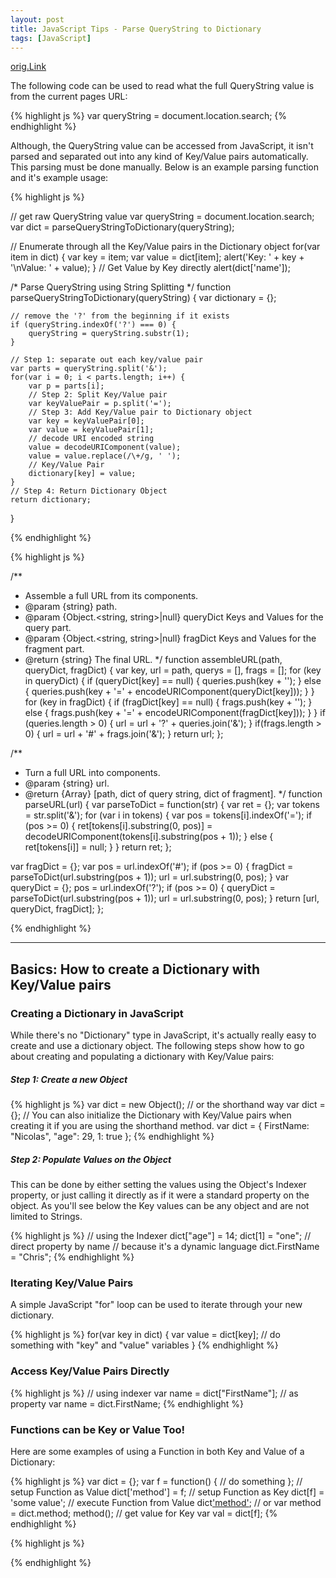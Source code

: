 ```yaml
---
layout: post
title: JavaScript Tips - Parse QueryString to Dictionary
tags: [JavaScript]
---
```


[orig.Link](http://pietschsoft.com/post/2015/09/25/JavaScript-Tips-Parse-QueryString-to-Dictionary)

The following code can be used to read what the full QueryString value is from the current pages URL:

{% highlight js %}
var queryString = document.location.search;
{% endhighlight %}

Although, the QueryString value can be accessed from JavaScript, it isn't parsed and separated out into any kind of Key/Value pairs automatically. This parsing must be done manually. Below is an example parsing function and it's example usage:

<!--more-->

{% highlight js %}

// get raw QueryString value
var queryString = document.location.search;
var dict = parseQueryStringToDictionary(queryString);

// Enumerate through all the Key/Value pairs in the Dictionary object
for(var item in dict) {
    var key = item;
    var value = dict[item];
    alert('Key: ' + key + '\nValue: ' + value);
}
// Get Value by Key directly
alert(dict['name']);


/* Parse QueryString using String Splitting */
function parseQueryStringToDictionary(queryString) {
    var dictionary = {};

    // remove the '?' from the beginning if it exists
    if (queryString.indexOf('?') === 0) {
        queryString = queryString.substr(1);
    }

    // Step 1: separate out each key/value pair
    var parts = queryString.split('&');
    for(var i = 0; i < parts.length; i++) {
        var p = parts[i];
        // Step 2: Split Key/Value pair
        var keyValuePair = p.split('=');
        // Step 3: Add Key/Value pair to Dictionary object
        var key = keyValuePair[0];
        var value = keyValuePair[1];
        // decode URI encoded string
        value = decodeURIComponent(value);
        value = value.replace(/\+/g, ' ');
        // Key/Value Pair
        dictionary[key] = value;
    }
    // Step 4: Return Dictionary Object
    return dictionary;
}

{% endhighlight %}




{% highlight js %}

/**
 * Assemble a full URL from its components.
 * @param {string} path.
 * @param {Object.<string, string>|null} queryDict Keys and Values for the query part.
 * @param {Object.<string, string>|null} fragDict Keys and Values for the fragment part.
 * @return {string} The final URL.
 */
function assembleURL(path, queryDict, fragDict) {
  var key,
  url = path,
  querys = [],
  frags = [];
  for (key in queryDict) {
    if (queryDict[key] == null) {
      queries.push(key + '');
    } else {
      queries.push(key + '=' + encodeURIComponent(queryDict[key]));
    }
  }
  for (key in fragDict) {
    if (fragDict[key] == null) {
      frags.push(key + '');
    } else {
      frags.push(key + '=' + encodeURIComponent(fragDict[key]));
    }
  }
  if (queries.length > 0) {
    url = url + '?' + queries.join('&');
  }
  if(frags.length > 0) {
    url = url + '#' + frags.join('&');
  }
  return url;
};

/**
 * Turn a full URL into components.
 * @param {string} url.
 * @return {Array} [path, dict of query string, dict of fragment].
 */
function parseURL(url) {
  var parseToDict = function(str) {
    var ret = {};
    var tokens = str.split('&');
    for (var i in tokens) {
      var pos = tokens[i].indexOf('=');
      if (pos >= 0) {
        ret[tokens[i].substring(0, pos)] = decodeURIComponent(tokens[i].substring(pos + 1));
      } else {
        ret[tokens[i]] = null;
      }
    }
    return ret;
  };

  var fragDict = {};
  var pos = url.indexOf('#');
  if (pos >= 0) {
    fragDict = parseToDict(url.substring(pos + 1));
    url = url.substring(0, pos);
  }
  var queryDict = {};
  pos = url.indexOf('?');
  if (pos >= 0) {
    queryDict = parseToDict(url.substring(pos + 1));
    url = url.substring(0, pos);
  }
  return [url, queryDict, fragDict];
};

{% endhighlight %}


------------

Basics: How to create a Dictionary with Key/Value pairs
-------

### Creating a Dictionary in JavaScript

While there's no "Dictionary" type in JavaScript, it's actually really easy to create and use a dictionary object. The following steps show how to go about creating and populating a dictionary with Key/Value pairs:


##### Step 1: Create a new Object

{% highlight js %}
var dict = new Object();
// or the shorthand way
var dict = {};
// You can also initialize the Dictionary with Key/Value pairs when creating it if you are using the shorthand method.
var dict = {
  FirstName: "Nicolas",
  "age": 29,
  1: true
};
{% endhighlight %}


##### Step 2: Populate Values on the Object

This can be done by either setting the values using the Object's Indexer property, or just calling it directly as if it were a standard property on the object. As you'll see below the Key values can be any object and are not limited to Strings.

{% highlight js %}
// using the Indexer
dict["age"] = 14;
dict[1] = "one";
// direct property by name
// because it's a dynamic language
dict.FirstName = "Chris";
{% endhighlight %}


### Iterating Key/Value Pairs

A simple JavaScript "for" loop can be used to iterate through your new dictionary.

{% highlight js %}
for(var key in dict) {
  var value = dict[key];
  // do something with "key" and "value" variables
}
{% endhighlight %}


### Access Key/Value Pairs Directly

{% highlight js %}
// using indexer
var name = dict["FirstName"];
// as property
var name = dict.FirstName;
{% endhighlight %}


### Functions can be Key or Value Too!

Here are some examples of using a Function in both Key and Value of a Dictionary:

{% highlight js %}
var dict = {};
var f = function() {
  // do something
};
// setup Function as Value
dict['method'] = f;
// setup Function as Key
dict[f] = 'some value';
// execute Function from Value
dict['method']();
// or
var method = dict.method;
method();
// get value for Key
var val = dict[f];
{% endhighlight %}


{% highlight js %}

{% endhighlight %}





